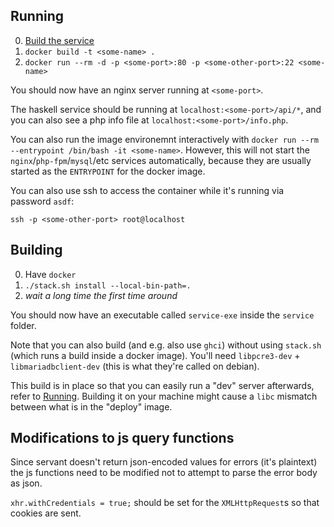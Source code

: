 ## Running

0. [Build the service](#Building)
1. `docker build -t <some-name> .`
2. `docker run --rm -d -p <some-port>:80 -p <some-other-port>:22 <some-name>`

You should now have an nginx server running at `<some-port>`.

The haskell service should be running at `localhost:<some-port>/api/*`, and you can also see a php info file at `localhost:<some-port>/info.php`.

You can also run the image environemnt interactively with `docker run --rm --entrypoint /bin/bash -it <some-name>`.
However, this will not start the `nginx`/`php-fpm`/`mysql`/etc services automatically, because they are usually started
as the `ENTRYPOINT` for the docker image.

You can also use ssh to access the container while it's running via password `asdf`:
```
ssh -p <some-other-port> root@localhost
```


## Building

0. Have `docker`
1. `./stack.sh install --local-bin-path=.`
2. _wait a long time the first time around_

You should now have an executable called `service-exe` inside the `service` folder.

Note that you can also build (and e.g. also use `ghci`) without using `stack.sh` (which runs a build inside a docker image).
You'll need `libpcre3-dev` + `libmariadbclient-dev` (this is what they're called on debian).

This build is in place so that you can easily run a "dev" server afterwards, refer to [Running](#Running).
Building it on your machine might cause a `libc` mismatch between what is in the "deploy" image.

## Modifications to js query functions

Since servant doesn't return json-encoded values for errors (it's plaintext) the js functions need to be modified not to attempt
to parse the error body as json.

`xhr.withCredentials = true;` should be set for the `XMLHttpRequest`s so that cookies are sent.
